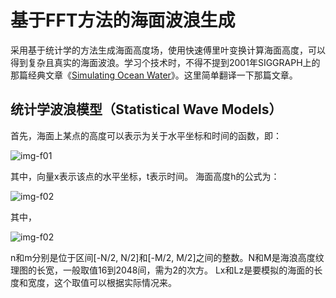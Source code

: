 # 基于FFT方法的海面波浪生成
采用基于统计学的方法生成海面高度场，使用快速傅里叶变换计算海面高度，可以得到复杂且真实的海面波浪。学习个技术时，不得不提到2001年SIGGRAPH上的那篇经典文章《[Simulating Ocean Water](http://www-evasion.imag.fr/Membres/Fabrice.Neyret/NaturalScenes/fluids/water/waves/fluids-nuages/waves/Jonathan/articlesCG/simulating-ocean-water-01.pdf)》。这里简单翻译一下那篇文章。

## 统计学波浪模型（Statistical Wave Models）
首先，海面上某点的高度可以表示为关于水平坐标和时间的函数，即：

![img-f01](http://www.cherryfrog.net/images/blogs/water/ripple/fft-f01.png)

其中，向量x表示该点的水平坐标，t表示时间。
海面高度h的公式为：

![img-f02](http://www.cherryfrog.net/images/blogs/water/ripple/fft-f02.png)

其中，

![img-f02](http://www.cherryfrog.net/images/blogs/water/ripple/fft-f02.png)

n和m分别是位于区间\[-N/2, N/2]和\[-M/2, M/2]之间的整数。N和M是海浪高度纹理图的长宽，一般取值16到2048间，需为2的次方。
Lx和Lz是要模拟的海面的长度和宽度，这个取值可以根据实际情况来。
